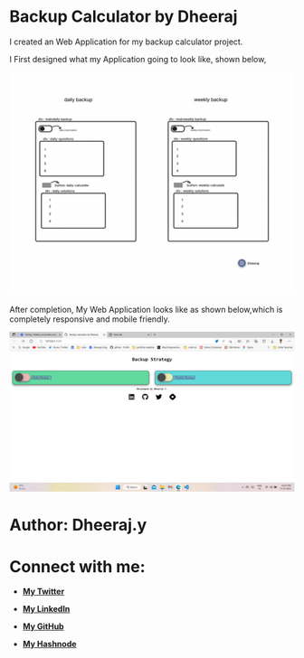 # Backup Calculator by Dheeraj

I created an Web Application for my backup calculator project.

I First designed what my Application going to look like, shown below,

![Alt text](backup%20calculate%20design.png)

After completion, My Web Application looks like as shown below,which is completely responsive and mobile friendly.


![Alt text](Backup%20Calculate%20project%20cover.png)



# Author: Dheeraj.y

# Connect with me:

*   [**My Twitter**](https://twitter.com/yssdheeraj)
    
*   [**My LinkedIn**](https://www.linkedin.com/in/dheerajy1/)
    
*   [**My GitHub**](https://github.com/dheerajy1)
    
*   [**My Hashnode**](https://dheerajy1.hashnode.dev/)
